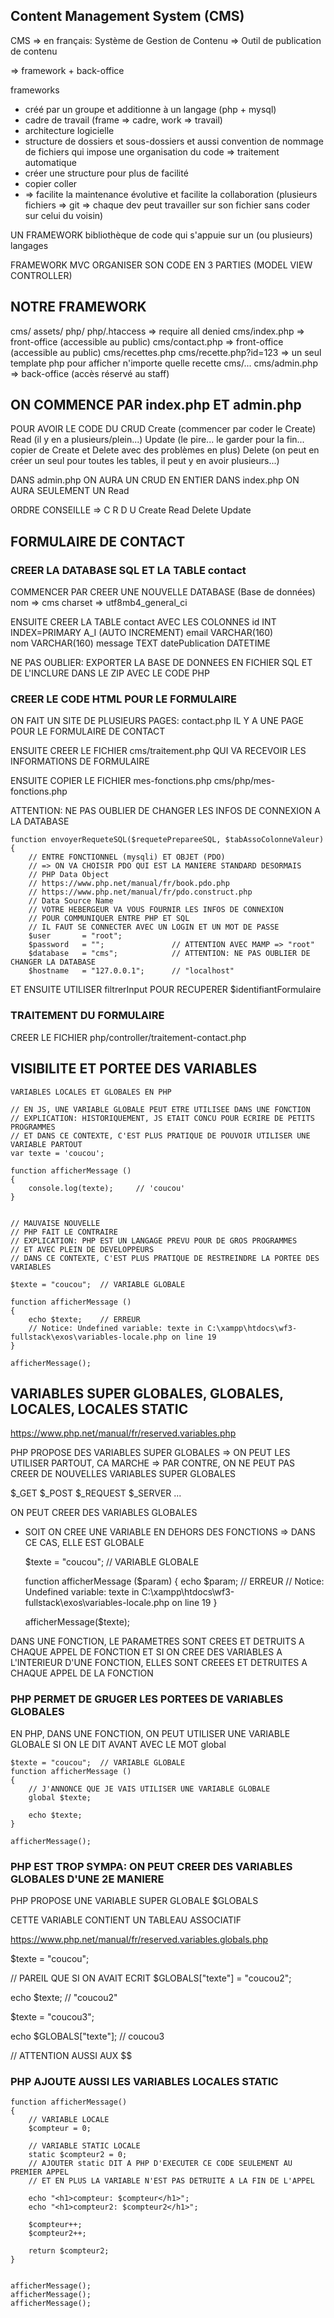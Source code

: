## Content Management System (CMS)

CMS 
=> en français: Système de Gestion de Contenu
=> Outil de publication de contenu

=> framework + back-office

frameworks
* créé par un groupe et additionne à un langage (php + mysql)
* cadre de travail (frame => cadre, work => travail)
* architecture logicielle
* structure de dossiers et sous-dossiers 
    et aussi convention de nommage de fichiers
    qui impose une organisation du code
    => traitement automatique
* créer une structure pour plus de facilité
* copier coller
* => facilite la maintenance évolutive 
    et facilite la collaboration 
    (plusieurs fichiers => git => chaque dev peut travailler sur son fichier sans coder sur celui du voisin)


UN FRAMEWORK
bibliothèque de code qui s'appuie sur un (ou plusieurs) langages

FRAMEWORK MVC
ORGANISER SON CODE EN 3 PARTIES (MODEL VIEW CONTROLLER)


## NOTRE FRAMEWORK

cms/
    assets/
    php/
    php/.htaccess       => require all denied
cms/index.php           => front-office (accessible au public)
cms/contact.php         => front-office (accessible au public)
cms/recettes.php
cms/recette.php?id=123  => un seul template php pour afficher n'importe quelle recette
cms/...
cms/admin.php           => back-office (accès réservé au staff)


## ON COMMENCE PAR index.php ET admin.php

POUR AVOIR LE CODE DU CRUD
Create      (commencer par coder le Create)
Read        (il y en a plusieurs/plein...)
Update      (le pire... le garder pour la fin... copier de Create et Delete avec des problèmes en plus)
Delete      (on peut en créer un seul pour toutes les tables, il peut y en avoir plusieurs...)

DANS admin.php ON AURA UN CRUD EN ENTIER
DANS index.php ON AURA SEULEMENT UN Read

ORDRE CONSEILLE => C R D U
Create
Read
Delete
Update

## FORMULAIRE DE CONTACT

### CREER LA DATABASE SQL ET LA TABLE contact

COMMENCER PAR 
    CREER UNE NOUVELLE DATABASE (Base de données) 
    nom     => cms
    charset => utf8mb4_general_ci

ENSUITE CREER LA TABLE contact
   AVEC LES COLONNES
   id               INT             INDEX=PRIMARY       A_I (AUTO INCREMENT) 
   email            VARCHAR(160)     
   nom              VARCHAR(160) 
   message          TEXT 
   datePublication  DATETIME   

NE PAS OUBLIER: 
    EXPORTER LA BASE DE DONNEES EN FICHIER SQL 
    ET DE L'INCLURE DANS LE ZIP AVEC LE CODE PHP


### CREER LE CODE HTML POUR LE FORMULAIRE

ON FAIT UN SITE DE PLUSIEURS PAGES:
contact.php     IL Y A UNE PAGE POUR LE FORMULAIRE DE CONTACT

ENSUITE CREER LE FICHIER 
cms/traitement.php
QUI VA RECEVOIR LES INFORMATIONS DE FORMULAIRE

ENSUITE COPIER LE FICHIER mes-fonctions.php
cms/php/mes-fonctions.php

ATTENTION: NE PAS OUBLIER DE CHANGER LES INFOS DE CONNEXION A LA DATABASE

    function envoyerRequeteSQL($requetePrepareeSQL, $tabAssoColonneValeur)
    {
        // ENTRE FONCTIONNEL (mysqli) ET OBJET (PDO)
        // => ON VA CHOISIR PDO QUI EST LA MANIERE STANDARD DESORMAIS
        // PHP Data Object
        // https://www.php.net/manual/fr/book.pdo.php
        // https://www.php.net/manual/fr/pdo.construct.php
        // Data Source Name
        // VOTRE HEBERGEUR VA VOUS FOURNIR LES INFOS DE CONNEXION
        // POUR COMMUNIQUER ENTRE PHP ET SQL
        // IL FAUT SE CONNECTER AVEC UN LOGIN ET UN MOT DE PASSE
        $user       = "root";
        $password   = "";               // ATTENTION AVEC MAMP => "root"
        $database   = "cms";            // ATTENTION: NE PAS OUBLIER DE CHANGER LA DATABASE
        $hostname   = "127.0.0.1";      // "localhost"


ET ENSUITE UTILISER filtrerInput POUR RECUPERER $identifiantFormulaire


### TRAITEMENT DU FORMULAIRE

CREER LE FICHIER php/controller/traitement-contact.php


## VISIBILITE ET PORTEE DES VARIABLES


    VARIABLES LOCALES ET GLOBALES EN PHP

    // EN JS, UNE VARIABLE GLOBALE PEUT ETRE UTILISEE DANS UNE FONCTION
    // EXPLICATION: HISTORIQUEMENT, JS ETAIT CONCU POUR ECRIRE DE PETITS PROGRAMMES
    // ET DANS CE CONTEXTE, C'EST PLUS PRATIQUE DE POUVOIR UTILISER UNE VARIABLE PARTOUT
    var texte = 'coucou';

    function afficherMessage ()
    {
        console.log(texte);     // 'coucou'
    }


    // MAUVAISE NOUVELLE
    // PHP FAIT LE CONTRAIRE
    // EXPLICATION: PHP EST UN LANGAGE PREVU POUR DE GROS PROGRAMMES
    // ET AVEC PLEIN DE DEVELOPPEURS
    // DANS CE CONTEXTE, C'EST PLUS PRATIQUE DE RESTREINDRE LA PORTEE DES VARIABLES

    $texte = "coucou";  // VARIABLE GLOBALE

    function afficherMessage ()
    {
        echo $texte;    // ERREUR
        // Notice: Undefined variable: texte in C:\xampp\htdocs\wf3-fullstack\exos\variables-locale.php on line 19
    }

    afficherMessage();

## VARIABLES SUPER GLOBALES, GLOBALES, LOCALES, LOCALES STATIC

https://www.php.net/manual/fr/reserved.variables.php

PHP PROPOSE DES VARIABLES SUPER GLOBALES
=> ON PEUT LES UTILISER PARTOUT, CA MARCHE
=> PAR CONTRE, ON NE PEUT PAS CREER DE NOUVELLES VARIABLES SUPER GLOBALES

$_GET
$_POST
$_REQUEST
$_SERVER
...

ON PEUT CREER DES VARIABLES GLOBALES
* SOIT ON CREE UNE VARIABLE EN DEHORS DES FONCTIONS
    => DANS CE CAS, ELLE EST GLOBALE

    $texte = "coucou";  // VARIABLE GLOBALE

    function afficherMessage ($param)
    {
        echo $param;    // ERREUR
        // Notice: Undefined variable: texte in C:\xampp\htdocs\wf3-fullstack\exos\variables-locale.php on line 19
    }

    afficherMessage($texte);

DANS UNE FONCTION, LE PARAMETRES SONT CREES ET DETRUITS A CHAQUE APPEL DE FONCTION
ET SI ON CREE DES VARIABLES A L'INTERIEUR D'UNE FONCTION, 
ELLES SONT CREEES ET DETRUITES A CHAQUE APPEL DE LA FONCTION

### PHP PERMET DE GRUGER LES PORTEES DE VARIABLES GLOBALES

EN PHP, DANS UNE FONCTION, ON PEUT UTILISER UNE VARIABLE GLOBALE
SI ON LE DIT AVANT AVEC LE MOT global


    $texte = "coucou";  // VARIABLE GLOBALE
    function afficherMessage ()
    {
        // J'ANNONCE QUE JE VAIS UTILISER UNE VARIABLE GLOBALE
        global $texte;

        echo $texte;
    }

    afficherMessage();

### PHP EST TROP SYMPA: ON PEUT CREER DES VARIABLES GLOBALES D'UNE 2E MANIERE


PHP PROPOSE UNE VARIABLE SUPER GLOBALE
$GLOBALS

CETTE VARIABLE CONTIENT UN TABLEAU ASSOCIATIF

https://www.php.net/manual/fr/reserved.variables.globals.php

$texte = "coucou";

// PAREIL QUE SI ON AVAIT ECRIT
$GLOBALS["texte"] = "coucou2";


echo $texte;        // "coucou2"

$texte = "coucou3";

echo $GLOBALS["texte"]; // coucou3

// ATTENTION AUSSI AUX $$


### PHP AJOUTE AUSSI LES VARIABLES LOCALES STATIC


    function afficherMessage()
    {
        // VARIABLE LOCALE
        $compteur = 0;
        
        // VARIABLE STATIC LOCALE
        static $compteur2 = 0;      
        // AJOUTER static DIT A PHP D'EXECUTER CE CODE SEULEMENT AU PREMIER APPEL
        // ET EN PLUS LA VARIABLE N'EST PAS DETRUITE A LA FIN DE L'APPEL

        echo "<h1>compteur: $compteur</h1>";
        echo "<h1>compteur2: $compteur2</h1>";

        $compteur++;
        $compteur2++;

        return $compteur2;
    }


    afficherMessage();
    afficherMessage();
    afficherMessage();


































